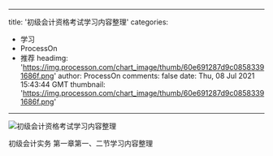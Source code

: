 
---
title: '初级会计资格考试学习内容整理'
categories: 
 - 学习
 - ProcessOn
 - 推荐
headimg: 'https://img.processon.com/chart_image/thumb/60e691287d9c08583391686f.png'
author: ProcessOn
comments: false
date: Thu, 08 Jul 2021 15:43:44 GMT
thumbnail: 'https://img.processon.com/chart_image/thumb/60e691287d9c08583391686f.png'
---

<div>   
<img class="thumb" alt="初级会计资格考试学习内容整理" src="https://img.processon.com/chart_image/thumb/60e691287d9c08583391686f.png" referrerpolicy="no-referrer">
<p>初级会计实务
第一章第一、二节学习内容整理</p>  
</div>
            